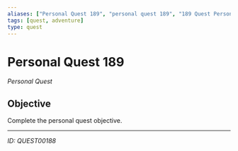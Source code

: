 ```yaml
---
aliases: ["Personal Quest 189", "personal quest 189", "189 Quest Personal"]
tags: [quest, adventure]
type: quest
---
```


# Personal Quest 189

*Personal Quest*

## Objective
Complete the personal quest objective.

---
*ID: QUEST00188*